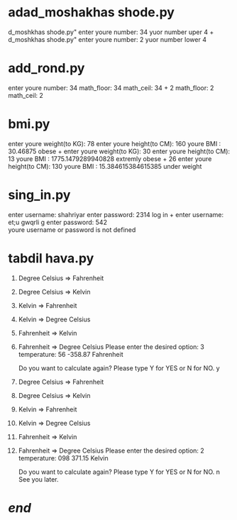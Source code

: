 # adad_moshakhas shode.py
d_moshkhas shode.py"
enter youre number:
34
yuor number uper 4
+
d_moshkhas shode.py"
enter youre number:
2
yuor number lower 4
# add_rond.py
enter youre number:
34
math_floor: 34
math_ceil: 34
+
2
math_floor: 2
math_ceil: 2
# bmi.py
enter youre weight(to KG):
78
enter youre height(to CM):
160
youre BMI : 30.46875
obese
+
enter youre weight(to KG):
30
enter youre height(to CM):
13
youre BMI : 1775.1479289940828
extremly obese
+
26
enter youre height(to CM):
130
youre BMI : 15.384615384615385
under weight
# sing_in.py
enter username:
shahriyar
enter password:
2314
log in
+
enter username:
et;u    gwqrli  g
enter password:
542    
youre username or password is not defined
# tabdil hava.py
1. Degree Celsius => Fahrenheit
2. Degree Celsius => Kelvin
3. Kelvin => Fahrenheit
4. Kelvin => Degree Celsius
5. Fahrenheit => Kelvin
6. Fahrenheit => Degree Celsius
Please enter the desired option: 3
temperature: 56
-358.87 Fahrenheit

    Do you want to calculate again?
    Please type Y for YES or N for NO.
    y
1. Degree Celsius => Fahrenheit
2. Degree Celsius => Kelvin
3. Kelvin => Fahrenheit
4. Kelvin => Degree Celsius
5. Fahrenheit => Kelvin
6. Fahrenheit => Degree Celsius
Please enter the desired option: 2
temperature: 098
371.15 Kelvin

    Do you want to calculate again?
    Please type Y for YES or N for NO.
    n
See you later.
#       *end*        #


